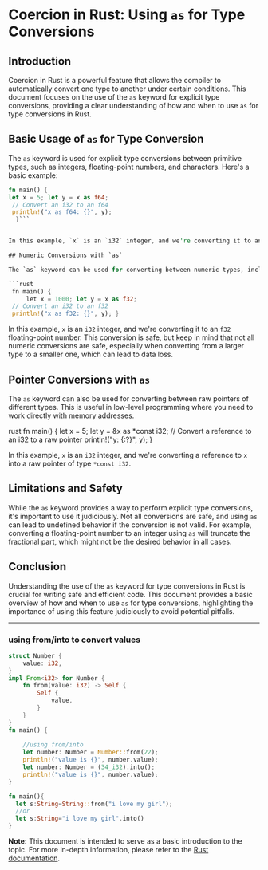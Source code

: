 # Coercion in Rust: Using `as` for Type Conversions

## Introduction

Coercion in Rust is a powerful feature that allows the compiler to automatically convert one type to another under certain conditions. This document focuses on the use of the `as` keyword for explicit type conversions, providing a clear understanding of how and when to use `as` for type conversions in Rust.

## Basic Usage of `as` for Type Conversion

The `as` keyword is used for explicit type conversions between primitive types, such as integers, floating-point numbers, and characters. Here's a basic example:

```rust 
fn main() { 
let x = 5; let y = x as f64;
 // Convert an i32 to an f64 
 println!("x as f64: {}", y);
  }```


In this example, `x` is an `i32` integer, and we're converting it to an `f64` floating-point number using the `as` keyword.

## Numeric Conversions with `as`

The `as` keyword can be used for converting between numeric types, including integers and floating-point numbers. However, it's important to note that using `as` for numeric conversions can lead to loss of precision or data if the target type cannot represent the value of the source type accurately.

```rust
 fn main() {
     let x = 1000; let y = x as f32; 
 // Convert an i32 to an f32 
 println!("x as f32: {}", y); }
```


In this example, `x` is an `i32` integer, and we're converting it to an `f32` floating-point number. This conversion is safe, but keep in mind that not all numeric conversions are safe, especially when converting from a larger type to a smaller one, which can lead to data loss.

## Pointer Conversions with `as`

The `as` keyword can also be used for converting between raw pointers of different types. This is useful in low-level programming where you need to work directly with memory addresses.

rust fn main() { let x = 5; let y = &x as *const i32; // Convert a reference to an i32 to a raw pointer println!("y: {:?}", y); }


In this example, `x` is an `i32` integer, and we're converting a reference to `x` into a raw pointer of type `*const i32`.

## Limitations and Safety

While the `as` keyword provides a way to perform explicit type conversions, it's important to use it judiciously. Not all conversions are safe, and using `as` can lead to undefined behavior if the conversion is not valid. For example, converting a floating-point number to an integer using `as` will truncate the fractional part, which might not be the desired behavior in all cases.

## Conclusion

Understanding the use of the `as` keyword for type conversions in Rust is crucial for writing safe and efficient code. This document provides a basic overview of how and when to use `as` for type conversions, highlighting the importance of using this feature judiciously to avoid potential pitfalls.

---

### using from/into to convert values
```rust
struct Number {
    value: i32,
}
impl From<i32> for Number {
    fn from(value: i32) -> Self {
        Self {
            value,
        }
    }
}
fn main() {
 
    //using from/into
    let number: Number = Number::from(22);
    println!("value is {}", number.value);
    let number: Number = (34_i32).into();
    println!("value is {}", number.value);
}

```
```rust
fn main(){
  let s:String=String::from("i love my girl");
  //or 
  let s:String="i love my girl".into()
}


```

**Note:** This document is intended to serve as a basic introduction to the topic. For more in-depth information, please refer to the [Rust documentation](https://doc.rust-lang.org/book/ch03-02-data-types.html#type-casting).
